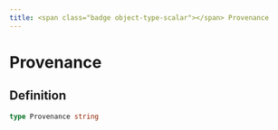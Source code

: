 ```yaml
---
title: <span class="badge object-type-scalar"></span> Provenance
---
```

# <span class="badge object-type-scalar"></span> Provenance

## Definition

```go
type Provenance string
```
